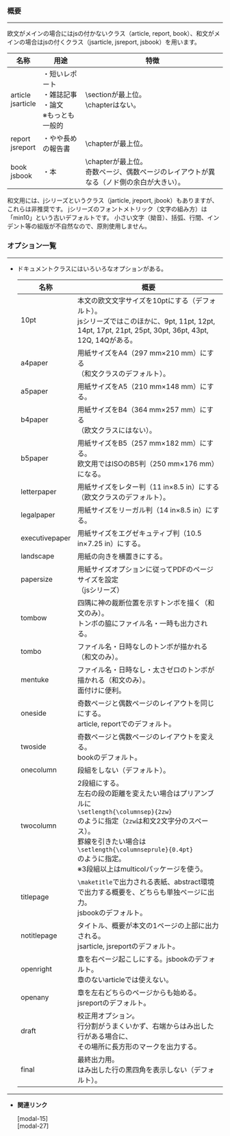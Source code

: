 <!--8-->
<!--ドキュメントクラス-->

### **概要**

---

欧文がメインの場合にはjsの付かないクラス（article, report, book）、和文がメインの場合はjsの付くクラス（jsarticle, jsreport, jsbook）を用います。

| **名称** | **用途** | **特徴** |
| --- | --- | --- |
| article<br>jsarticle | ・短いレポート<br>・雑誌記事<br>・論文<br>※もっとも一般的 | \sectionが最上位。<br>\chapterはない。 |
| report<br>jsreport | ・やや長めの報告書 | \chapterが最上位。 |
| book<br>jsbook | ・本 | \chapterが最上位。<br>奇数ページ、偶数ページのレイアウトが異なる（ノド側の余白が大きい）。 |

<aside class="warning">
<div>
    和文用には、jシリーズというクラス（jarticle, jreport, jbook）もありますが、これらは非推奨です。
    jシリーズのフォントメトリック（文字の組み方）は「min10」という古いデフォルトです。
    小さい文字（拗音）、括弧、行間、インデント等の組版が不自然なので、原則使用しません。
</div>
</aside>

### **オプション一覧**

---

- ドキュメントクラスにはいろいろなオプションがある。
    
    
    | **名称** | **概要** |
    | --- | --- |
    | 10pt | 本文の欧文文字サイズを10ptにする（デフォルト）。<br>jsシリーズではこのほかに、9pt, 11pt, 12pt, 14pt, 17pt, 21pt, 25pt, 30pt, 36pt, 43pt, 12Q, 14Qがある。 |
    | a4paper | 用紙サイズをA4（297 mm×210 mm）にする<br>（和文クラスのデフォルト）。 |
    | a5paper | 用紙サイズをA5（210 mm×148 mm）にする。 |
    | b4paper | 用紙サイズをB4（364 mm×257 mm）にする<br>（欧文クラスにはない）。 |
    | b5paper | 用紙サイズをB5（257 mm×182 mm）にする。<br>欧文用ではISOのB5判（250 mm×176 mm）になる。 |
    | letterpaper | 用紙サイズをレター判（11 in×8.5 in）にする<br>（欧文クラスのデフォルト）。 |
    | legalpaper | 用紙サイズをリーガル判（14 in×8.5 in）にする。 |
    | executivepaper | 用紙サイズをエグゼキュティブ判（10.5 in×7.25 in）にする。 |
    | landscape | 用紙の向きを横置きにする。 |
    | papersize | 用紙サイズオプションに従ってPDFのページサイズを設定<br>（jsシリーズ） |
    | tombow | 四隅に神の裁断位置を示すトンボを描く（和文のみ）。<br>トンボの脇にファイル名・一時も出力される。 |
    | tombo | ファイル名・日時なしのトンボが描かれる（和文のみ）。 |
    | mentuke | ファイル名・日時なし・太さゼロのトンボが描かれる（和文のみ）。<br>面付けに便利。 |
    | oneside | 奇数ページと偶数ページのレイアウトを同じにする。<br>article, reportでのデフォルト。 |
    | twoside | 奇数ページと偶数ページのレイアウトを変える。<br>bookのデフォルト。 |
    | onecolumn | 段組をしない（デフォルト）。 |
    | twocolumn | 2段組にする。<br>左右の段の距離を変えたい場合はプリアンブルに<br>`\setlength{\columnsep}{2zw}`<br>のように指定（`2zw`は和文2文字分のスペース）。<br>罫線を引きたい場合は<br>`\setlength{\columnseprule}{0.4pt}`<br>のように指定。<br>※3段組以上はmulticolパッケージを使う。 |
    | titlepage | `\maketitle`で出力される表紙、abstract環境で出力する概要を、どちらも単独ページに出力。<br>jsbookのデフォルト。 |
    | notitlepage | タイトル、概要が本文の1ページの上部に出力される。<br>jsarticle, jsreportのデフォルト。 |
    | openright | 章を右ページ起こしにする。jsbookのデフォルト。<br>章のないarticleでは使えない。 |
    | openany | 章を左右どちらのページからも始める。jsreportのデフォルト。 |
    | draft | 校正用オプション。<br>行分割がうまくいかず、右端からはみ出した行がある場合に、<br>その場所に長方形のマークを出力する。 |
    | final | 最終出力用。<br>はみ出した行の黒四角を表示しない（デフォルト）。 |

---

- **関連リンク**

    <div class="related-link-wrapper">
      [modal-15]<!--ページレイアウト--><br>
      [modal-27]<!--ハイパーリンクをつける（hyperrefパッケージ）-->
    </div>